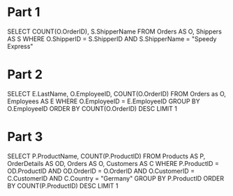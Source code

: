 # Part 1

SELECT COUNT(O.OrderID), S.ShipperName
FROM Orders AS O, Shippers AS S
WHERE O.ShipperID = S.ShipperID
AND S.ShipperName = "Speedy Express"

# Part 2

SELECT E.LastName, O.EmployeeID, COUNT(O.OrderID)
FROM Orders as O, Employees AS E
WHERE O.EmployeeID = E.EmployeeID
GROUP BY O.EmployeeID
ORDER BY COUNT(O.OrderID) DESC
LIMIT 1

# Part 3

SELECT P.ProductName, COUNT(P.ProductID)
FROM Products AS P, OrderDetails AS OD, Orders AS O, Customers AS C
WHERE P.ProductID = OD.ProductID AND
	  OD.OrderID = O.OrderID AND
      O.CustomerID = C.CustomerID AND
      C.Country = "Germany"
GROUP BY P.ProductID
ORDER BY COUNT(P.ProductID) DESC
LIMIT 1